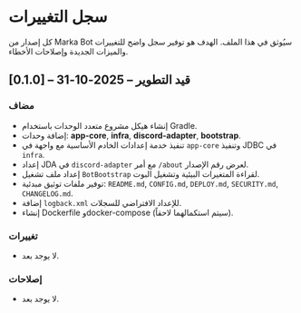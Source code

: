 # سجل التغييرات

كل إصدار من Marka Bot سيُوثق في هذا الملف. الهدف هو توفير سجل واضح للتغييرات والميزات الجديدة وإصلاحات الأخطاء.

## [0.1.0] – قيد التطوير – 2025-10-31

### مضاف

- إنشاء هيكل مشروع متعدد الوحدات باستخدام Gradle.
- إضافة وحدات: **app-core**, **infra**, **discord-adapter**, **bootstrap**.
- تنفيذ خدمة إعدادات الخادم الأساسية مع واجهة في `app-core` وتنفيذ JDBC في `infra`.
- إعداد JDA في `discord-adapter` مع أمر `/about` لعرض رقم الإصدار.
- إعداد ملف تشغيل `BotBootstrap` لقراءة المتغيرات البيئية وتشغيل البوت.
- توفير ملفات توثيق مبدئية: `README.md`, `CONFIG.md`, `DEPLOY.md`, `SECURITY.md`, `CHANGELOG.md`.
- إضافة `logback.xml` للإعداد الافتراضي للسجلات.
- إنشاء Dockerfile وdocker-compose (سيتم استكمالهما لاحقاً).

### تغييرات

- لا يوجد بعد.

### إصلاحات

- لا يوجد بعد.
